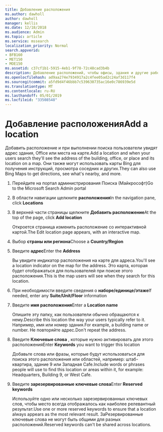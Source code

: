 ```yaml
---
title: Добавление расположения
ms.author: dawholl
author: dawholl
manager: kellis
ms.date: 12/18/2018
ms.audience: Admin
ms.topic: article
ms.service: mssearch
localization_priority: Normal
search.appverid:
- BFB160
- MET150
- MOE150
ms.assetid: c37cf1b1-5915-4eb1-9f78-72c48cad3b4b
description: Добавление расположений, чтобы офисы, здания и другие рабочие области вашей организации отображались в результатах работы Microsoft Search.
ms.openlocfilehash: ad9aa274e7934917a2c4fee05ad2c24af3d117f4
ms.sourcegitcommit: a5fd9d4f46bbb7c539630735ac16e0c786939e5d
ms.translationtype: MT
ms.contentlocale: ru-RU
ms.lasthandoff: 05/01/2019
ms.locfileid: "33508548"
---
```

# <a name="add-a-location"></a><span data-ttu-id="3630e-103">Добавление расположения</span><span class="sxs-lookup"><span data-stu-id="3630e-103">Add a location</span></span>

<span data-ttu-id="3630e-104">Добавить расположение и при выполнении поиска пользователи увидят адрес здания, Office или места на карте.</span><span class="sxs-lookup"><span data-stu-id="3630e-104">Add a location and when your users search they'll see the address of the building, office, or place and its location on a map.</span></span> <span data-ttu-id="3630e-105">Они также могут использовать карты Bing для получения инструкций, просмотра соседних и других.</span><span class="sxs-lookup"><span data-stu-id="3630e-105">They can also use Bing Maps to get directions, see what's nearby, and more.</span></span>
  
1. <span data-ttu-id="3630e-106">Перейдите на портал администрирования Поиска (Майкрософт)</span><span class="sxs-lookup"><span data-stu-id="3630e-106">Go to the Microsoft Search Admin portal</span></span>
    
2. <span data-ttu-id="3630e-107">В области навигации щелкните **расположения**</span><span class="sxs-lookup"><span data-stu-id="3630e-107">In the navigation pane, click **Locations**</span></span>
    
3. <span data-ttu-id="3630e-108">В верхней части страницы щелкните **Добавить расположение**</span><span class="sxs-lookup"><span data-stu-id="3630e-108">At the top of the page, click **Add location**</span></span>
    
    <span data-ttu-id="3630e-109">Откроется страница изменить расположение со интерактивной картой.</span><span class="sxs-lookup"><span data-stu-id="3630e-109">The Edit location page appears, with an interactive map.</span></span>
    
4. <span data-ttu-id="3630e-110">Выбор **страны или региона**</span><span class="sxs-lookup"><span data-stu-id="3630e-110">Choose a **Country/Region**</span></span>
    
5. <span data-ttu-id="3630e-111">Введите **адрес**</span><span class="sxs-lookup"><span data-stu-id="3630e-111">Enter the **Address**</span></span>
    
    <span data-ttu-id="3630e-112">Вы увидите индикатор расположения на карте для адреса.</span><span class="sxs-lookup"><span data-stu-id="3630e-112">You'll see a location indicator on the map for the address.</span></span> <span data-ttu-id="3630e-113">Это карта, которая будет отображаться для пользователей при поиске этого расположения.</span><span class="sxs-lookup"><span data-stu-id="3630e-113">This is the map users will see when they search for this location.</span></span>
    
6. <span data-ttu-id="3630e-114">При необходимости введите сведения о **наборе/единице/этаже**</span><span class="sxs-lookup"><span data-stu-id="3630e-114">If needed, enter any **Suite/Unit/Floor** information</span></span> 
    
7. <span data-ttu-id="3630e-115">Введите **имя расположения**</span><span class="sxs-lookup"><span data-stu-id="3630e-115">Enter a **Location name**</span></span>
    
    <span data-ttu-id="3630e-116">Опишите эту папку, как пользователи обычно обращаются к нему.</span><span class="sxs-lookup"><span data-stu-id="3630e-116">Describe this location the way your users typically refer to it.</span></span> <span data-ttu-id="3630e-117">Например, имя или номер здания.</span><span class="sxs-lookup"><span data-stu-id="3630e-117">For example, a building name or number.</span></span> <span data-ttu-id="3630e-118">Не повторяйте адрес.</span><span class="sxs-lookup"><span data-stu-id="3630e-118">Don't repeat the address.</span></span>
    
8. <span data-ttu-id="3630e-119">Введите **Ключевые слова** , которые нужно активировать для этого расположения</span><span class="sxs-lookup"><span data-stu-id="3630e-119">Enter **Keywords** you want to trigger this location</span></span> 
    
    <span data-ttu-id="3630e-120">Добавьте слова или фразы, которые будут использоваться для поиска этого расположения или областей, например: штаб-квартира, здание 9 или Западная Cafe.</span><span class="sxs-lookup"><span data-stu-id="3630e-120">Include words or phrases people will use to find this location or areas within it, for example: Headquarters, Building 9, or West Cafe.</span></span>
    
9. <span data-ttu-id="3630e-121">Введите **зарезервированные ключевые слова**</span><span class="sxs-lookup"><span data-stu-id="3630e-121">Enter **Reserved keywords**</span></span>
    
    <span data-ttu-id="3630e-122">Используйте одно или несколько зарезервированных ключевых слов, чтобы место всегда отображалось как наиболее релевантный результат.</span><span class="sxs-lookup"><span data-stu-id="3630e-122">Use one or more reserved keywords to ensure that a location always appears as the most relevant result.</span></span> <span data-ttu-id="3630e-123">ЗаРезервированные ключевые слова не могут быть общими для разных расположений.</span><span class="sxs-lookup"><span data-stu-id="3630e-123">Reserved keywords can't be shared across locations.</span></span>

  

